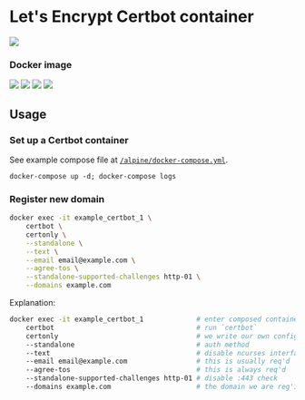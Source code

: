 # Let's Encrypt Certbot container

[![](https://images.microbadger.com/badges/version/denji/letsencrypt-certbot.svg)](https://microbadger.com/images/denji/letsencrypt-certbot)

### Docker image

[![](https://images.microbadger.com/badges/image/denji/letsencrypt-certbot.svg)](https://microbadger.com/images/denji/letsencrypt-certbot) [![](https://img.shields.io/docker/automated/denji/letsencrypt-certbot.svg)](https://hub.docker.com/r/denji/letsencrypt-certbot/builds/) [![](https://img.shields.io/docker/pulls/denji/letsencrypt-certbot.svg)](https://hub.docker.com/r/denji/letsencrypt-certbot/) [![](https://img.shields.io/docker/stars/denji/letsencrypt-certbot.svg)](https://hub.docker.com/r/denji/letsencrypt-certbot/)

## Usage

### Set up a Certbot container

See example compose file at [`/alpine/docker-compose.yml`](/alpine/docker-compose.yml).

    docker-compose up -d; docker-compose logs

### Register new domain

```sh
docker exec -it example_certbot_1 \
    certbot \
    certonly \
    --standalone \
    --text \
    --email email@example.com \
    --agree-tos \
    --standalone-supported-challenges http-01 \
    --domains example.com
```

Explanation:

```sh
docker exec -it example_certbot_1             # enter composed container
    certbot                                   # run `certbot`
    certonly                                  # we write our own configs
    --standalone                              # auth method
    --text                                    # disable ncurses interface
    --email email@example.com                 # this is usually req'd
    --agree-tos                               # this is always req'd
    --standalone-supported-challenges http-01 # disable :443 check
    --domains example.com                     # the domain we are reg'ing
```
